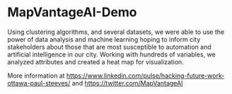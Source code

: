 # MapVantageAI-Demo

Using clustering algorithms, and several datasets, we were able to use the power of data analysis and machine learning hoping to inform city stakeholders about those that are most susceptible to automation and artificial intelligence in our city. Working with hundreds of variables, we analyzed attributes and created a heat map for visualization.

More information at https://www.linkedin.com/pulse/hacking-future-work-ottawa-paul-steeves/ and https://twitter.com/MapVantageAI
